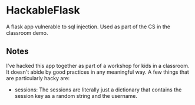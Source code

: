 # HackableFlask
A flask app vulnerable to sql injection. Used as part of the CS in the classroom demo.

## Notes

I've hacked this app together as part of a workshop for kids in a classroom. It doesn't abide by good practices in any meaningful way. A few things that are particularly hacky are:

 - sessions: The sessions are literally just a dictionary that contains the session key as a random string and the username.
